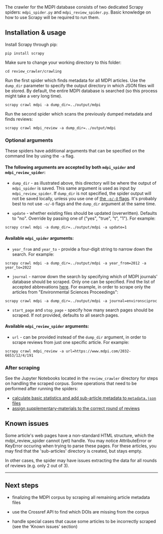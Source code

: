 The crawler for the MDPI database consists of two dedicated Scrapy spiders: `mdpi_spider.py` and `mdpi_review_spider.py`. Basic knowledge on how to use Scrapy will be required to run them.

## Installation & usage

Install Scrapy through pip:

```pip install scrapy```

Make sure to change your working directory to this folder:

```cd review_crawler/crawling```

Run the first spider which finds metadata for all MDPI articles. Use the `dump_dir` parameter to specify the output directory in which JSON files will be stored. By default, the entire MDPI database is searched (so this process might take a very long time).

```scrapy crawl mdpi -a dump_dir=../output/mdpi```

Run the second spider which scans the previously dumped metadata and finds reviews:

```scrapy crawl mdpi_review -a dump_dir=../output/mdpi```

### Optional arguments

These spiders have additional arguments that can be specified on the command line by using the `-a` flag.

#### The following arguments are accepted by both `mdpi_spider` and `mdpi_review_spider`:

- `dump_dir` - as illustrated above, this directory will be where the output of `mdpi_spider` is saved. This same argument is used as input by `mdpi_review_spider`. If `dump_dir` is not specified, the spider output will not be saved locally, unless you use one of [the `-o/-O` flags](https://docs.scrapy.org/en/latest/topics/commands.html#crawl). It's probably best to not use `-o/-O` flags and the `dump_dir` argument at the same time.

- `update` - whether existing files should be updated (overwritten). Defaults to "no". Override by passing one of ("yes", "true", "t", "1"). For example:

```scrapy crawl mdpi -a dump_dir=../output/mdpi -a update=1```

#### Available `mdpi_spider` arguments:

- `year_from` and `year_to` - provide a four-digit string to narrow down the search. For example: 

```scrapy crawl mdpi -a dump_dir=../output/mdpi -a year_from=2012 -a year_to=2022```

- `journal` - narrow down the search by specifying which of MDPI journals' database should be scraped. Only one can be specified. Find the list of accepted abbrevations [here](../scraped/mdpi/journals.json). For example, in order to scrape only the articles from "Environmental Sciences Proceedings": 

```scrapy crawl mdpi -a dump_dir=../output/mdpi -a journal=environsciproc```

- `start_page` and `stop_page` - specify how many search pages should be scraped. If not provided, defaults to all search pages.


#### Available `mdpi_review_spider` arguments:

- `url` - can be provided instead of the `dump_dir` argument, in order to scrape reviews from just one specific article. For example:

```scrapy crawl mdpi_review -a url=https://www.mdpi.com/2032-6653/12/4/191```

### After scraping

See the Jupyter Notebooks located in the `review_crawler` directory for steps on handling the scraped corpus. Some operations that need to be performed after running the spiders:

- [calculate basic statistics and add sub-article metadata to `metadata.json` files](../file_management.ipynb)
- [assign supplementary-materials to the correct round of reviews](../fix_suppms.ipynb)

## Known issues

Some article's web pages have a non-standard HTML structure, which the mdpi_review_spider cannot (yet) handle. You may notice AttributeError or KeyError occuring when trying to parse these pages. For these articles, you may find that the 'sub-articles' directory is created, but stays empty.

In other cases, the spider may have issues extracting the data for all rounds of reviews (e.g. only 2 out of 3).
____


## Next steps

- finalizing the MDPI corpus by scraping all remaining article metadata files

- use the Crossref API to find which DOIs are missing from the corpus

- handle special cases that cause some articles to be incorrectly scraped (see the 'Known issues' section)